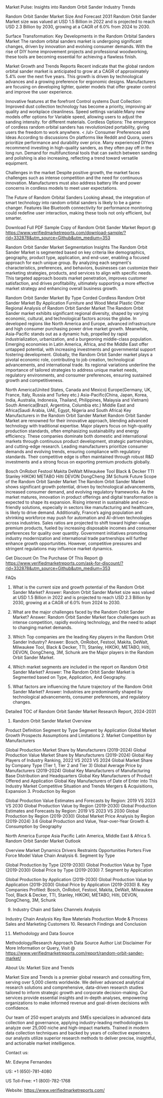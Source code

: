 Market Pulse: Insights into Random Orbit Sander Industry Trends


Random Orbit Sander Market Size And Forecast 2031
Random Orbit Sander Market size was valued at USD 1.5 Billion in 2022 and is projected to reach USD 2.3 Billion by 2030, growing at a CAGR of 6.0% from 2024 to 2030.

Surface Transformation: Key Developments in the Random Orbital Sanders Market
The random orbital sanders market is undergoing significant changes, driven by innovation and evolving consumer demands. With the rise of DIY home improvement projects and professional woodworking, these tools are becoming essential for achieving a flawless finish.

Market Growth and Trends
Reports Recent indicate that the global random orbital sander market is anticipated to grow at a CAGR of approximately 5.4% over the next five years. This growth is driven by technological advances and a growing preference for ergonomic designs. Manufacturers are focusing on developing lighter, quieter models that offer greater control and improve the user experience.

Innovative features at the forefront
Control systems Dust Collection: Improved dust collection technology has become a priority, improving air quality and workplace cleanliness.
Speed ​​settings variable:Many new models offer options for Variable speed, allowing users to adjust the sanding intensity. for different materials.
Cordless Options: The emergence of cordless random orbital sanders has revolutionized portability, giving users the freedom to work anywhere.
< /ul>
Consumer Preferences and Ideas
According to discussions On platforms like Reddit and Quora, users prioritize performance and durability over price. Many experienced DIYers recommend investing in high-quality sanders, as they often pay off in the long run. Demand for multifunctional tools that can switch between sanding and polishing is also increasing, reflecting a trend toward versatile equipment.

Challenges in the market
Despite positive growth, the market faces challenges such as intense competition and the need for continuous innovation. Manufacturers must also address battery life and power concerns in cordless models to meet user expectations.

The Future of Random Orbital Sanders
Looking ahead, the integration of smart technology into random orbital sanders is likely to be a game-changer. Features like Bluetooth connectivity for performance monitoring could redefine user interaction, making these tools not only efficient, but smarter.

Download Full PDF Sample Copy of Random Orbit Sander Market Report @ https://www.verifiedmarketreports.com/download-sample/?rid=332878&utm_source=Github&utm_medium=353

Random Orbit Sander Market Segmentation Insights
The Random Orbit Sander Market is segmented based on key criteria like demographics, geography, product type, application, and end-user, enabling a focused approach for each unique group. By analyzing each segment's characteristics, preferences, and behaviors, businesses can customize their marketing strategies, products, and services to align with specific needs. This targeted approach boosts market penetration, improves customer satisfaction, and drives profitability, ultimately supporting a more effective market strategy and enhancing overall business growth.

Random Orbit Sander Market By Type
Corded
Cordless
Random Orbit Sander Market By Application
Furniture and Wood
Metal
Plastic
Other
Regional Analysis of Random Orbit Sander Market
The Random Orbit Sander market exhibits significant regional diversity, shaped by varying economic, cultural, and technological factors across the globe. In developed regions like North America and Europe, advanced infrastructure and high consumer purchasing power drive market growth. Meanwhile, Asia-Pacific stands out as a dynamic hub, propelled by rapid industrialization, urbanization, and a burgeoning middle-class population. Emerging economies in Latin America, Africa, and the Middle East offer untapped potential, with increasing investments and governmental support fostering development. Globally, the Random Orbit Sander market plays a pivotal economic role, contributing to job creation, technological advancements, and international trade. Its regional variations underline the importance of tailored strategies to address unique market needs, regulatory environments, and consumer preferences, ensuring sustained growth and competitiveness.

North America(United States, Canada and Mexico)
Europe(Germany, UK, France, Italy, Russia and Turkey etc.)
Asia-Pacific(China, Japan, Korea, India, Australia, Indonesia, Thailand, Philippines, Malaysia and Vietnam)
South America(Brazil, Argentina, Columbia etc.)
Middle East and Africa(Saudi Arabia, UAE, Egypt, Nigeria and South Africa)
Key Manufacturers in the Random Orbit Sander Market
Random Orbit Sander Market are renowned for their innovative approach, blending advanced technology with traditional expertise. Major players focus on high-quality production standards, often emphasizing sustainability and energy efficiency. These companies dominate both domestic and international markets through continuous product development, strategic partnerships, and cutting-edge research. Leading manufacturers prioritize consumer demands and evolving trends, ensuring compliance with regulatory standards. Their competitive edge is often maintained through robust R&D investments and a strong focus on exporting premium products globally.

Bosch
OnRobot
Festool
Makita
DeWalt
Milwaukee Tool
Black & Decker
TTI
Stanley
HIKOKI
METABO
Hilti
DEVON
DongCheng
3M
Schunk
Future Scope of the Random Orbit Sander Market
The Random Orbit Sander Market shows significant growth potential, driven by technological advancements, increased consumer demand, and evolving regulatory frameworks. As the market matures, innovation in product offerings and digital transformation is expected to shape its expansion. Rising interest in sustainable and eco-friendly solutions, especially in sectors like manufacturing and healthcare, is likely to drive demand. Additionally, France’s aging population and shrinking workforce may push for automation and AI-driven technologies across industries. Sales ratios are projected to shift toward higher-value, premium products, fueled by increasing disposable incomes and consumer preferences for quality over quantity. Government initiatives promoting industry modernization and international trade partnerships will further enhance growth opportunities. However, competitive pressures and stringent regulations may influence market dynamics.

Get Discount On The Purchase Of This Report @ https://www.verifiedmarketreports.com/ask-for-discount/?rid=332878&utm_source=Github&utm_medium=353

FAQs
1. What is the current size and growth potential of the Random Orbit Sander Market?
Answer: Random Orbit Sander Market size was valued at USD 1.5 Billion in 2022 and is projected to reach USD 2.3 Billion by 2030, growing at a CAGR of 6.0% from 2024 to 2030.

2. What are the major challenges faced by the Random Orbit Sander Market?
Answer: Random Orbit Sander Market face challenges such as intense competition, rapidly evolving technology, and the need to adapt to changing market demands.

3. Which Top companies are the leading Key players in the Random Orbit Sander Industry?
Answer: Bosch, OnRobot, Festool, Makita, DeWalt, Milwaukee Tool, Black & Decker, TTI, Stanley, HIKOKI, METABO, Hilti, DEVON, DongCheng, 3M, Schunk are the Major players in the Random Orbit Sander Market.

4. Which market segments are included in the report on Random Orbit Sander Market?
Answer: The Random Orbit Sander Market is Segmented based on Type, Application, And Geography.

5. What factors are influencing the future trajectory of the Random Orbit Sander Market?
Answer: Industries are predominantly shaped by technological advancements, consumer preferences, and regulatory changes.

Detailed TOC of Random Orbit Sander Market Research Report, 2024-2031
1. Random Orbit Sander Market Overview

Product Definition
Segment by Type
Segment by Application
Global Market Growth Prospects
Assumptions and Limitations
2. Market Competition by Manufacturers

Global Production Market Share by Manufacturers (2019-2024)
Global Production Value Market Share by Manufacturers (2019-2024)
Global Key Players of Industry Ranking, 2022 VS 2023 VS 2024
Global Market Share by Company Type (Tier 1, Tier 2 and Tier 3)
Global Average Price by Manufacturers (2019-2024)
Global Key Manufacturers of Manufacturing Base Distribution and Headquarters
Global Key Manufacturers of Product Offered and Application
Global Key Manufacturers of Date of Enter into This Industry
Market Competitive Situation and Trends
Mergers & Acquisitions, Expansion
3. Production by Region

Global Production Value Estimates and Forecasts by Region: 2019 VS 2023 VS 2030
Global Production Value by Region (2019-2030)
Global Production Estimates and Forecasts by Region: 2019 VS 2023 VS 2030
Global Production by Region (2019-2030)
Global Market Price Analysis by Region (2019-2024) 3.6 Global Production and Value, Year-over-Year Growth
4. Consumption by Geography

North America
Europe
Asia Pacific
Latin America, Middle East & Africa
5. Random Orbit Sander Market Outlook

Overview
Market Dynamics
Drivers
Restraints
Opportunities
Porters Five Force Model
Value Chain Analysis 
6. Segment by Type

Global Production by Type (2019-2030)
Global Production Value by Type (2019-2030)
Global Price by Type (2019-2030)
7. Segment by Application

Global Production by Application (2019-2030)
Global Production Value by Application (2019-2030)
Global Price by Application (2019-2030)
8. Key Companies Profiled: Bosch, OnRobot, Festool, Makita, DeWalt, Milwaukee Tool, Black & Decker, TTI, Stanley, HIKOKI, METABO, Hilti, DEVON, DongCheng, 3M, Schunk

9. Industry Chain and Sales Channels Analysis

Industry Chain Analysis
Key Raw Materials
Production Mode & Process
Sales and Marketing
Customers
10. Research Findings and Conclusion

11. Methodology and Data Source

Methodology/Research Approach
Data Source
Author List
Disclaimer
For More Information or Query, Visit @ https://www.verifiedmarketreports.com/report/random-orbit-sander-market/

About Us: Market Size and Trends

Market Size and Trends is a premier global research and consulting firm, serving over 5,000 clients worldwide. We deliver advanced analytical research solutions and comprehensive, data-driven research studies tailored to inform strategic growth and corporate decision-making. Our services provide essential insights and in-depth analyses, empowering organizations to make informed revenue and goal-driven decisions with confidence.

Our team of 250 expert analysts and SMEs specializes in advanced data collection and governance, applying industry-leading methodologies to analyze over 25,000 niche and high-impact markets. Trained in modern data collection techniques and backed by years of collective experience, our analysts utilize superior research methods to deliver precise, insightful, and actionable market intelligence.

Contact us:

Mr. Edwyne Fernandes

US: +1 (650)-781-4080

US Toll-Free: +1 (800)-782-1768

Website: https://www.verifiedmarketreports.com/
